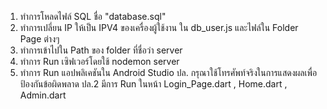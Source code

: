 1. ทำการโหลดไฟล์ SQL ชื่อ "database.sql" 
2. ทำการเปลี่ยน IP ให้เป็น IPV4 ของเครื่องผู้ใช้งาน ใน db_user.js และไฟล์ใน Folder Page ต่างๆ
3. ทำการเข้าไปใน Path ของ folder ที่ชื่อว่า server
4. ทำการ Run เซิฟเวอร์โดยใช้ nodemon server
5. ทำการ Run แอปพลิเคชันใน Android Studio
ปล. กรุณาใช้โทรศัพท์จริงในการแสดงผลเพื่อป้องกันข้อผิดพลาด
ปล.2 มีการ Run ในหน้า Login_Page.dart , Home.dart , Admin.dart
